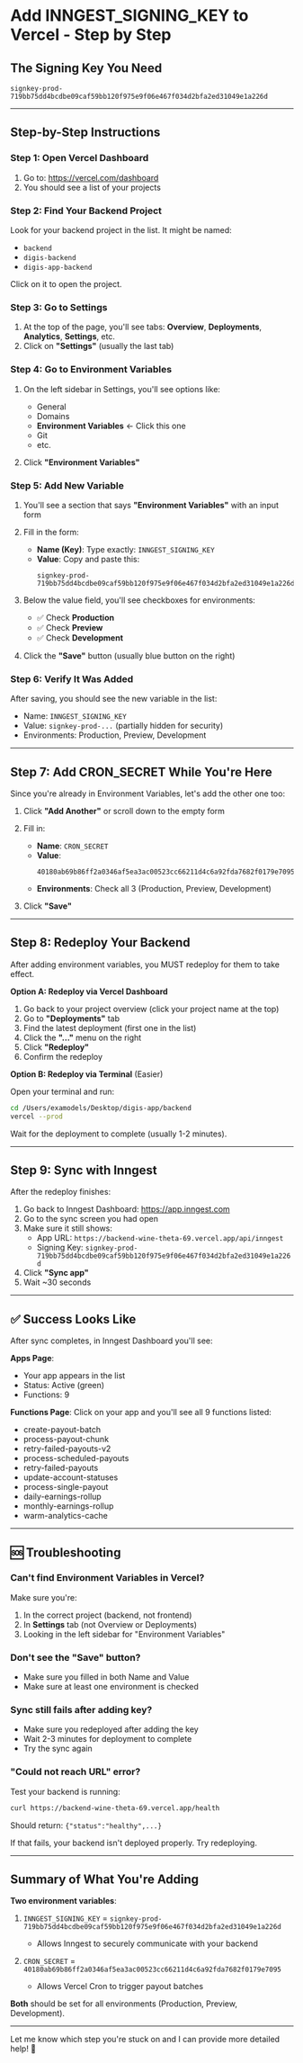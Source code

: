 # Add INNGEST_SIGNING_KEY to Vercel - Step by Step

## The Signing Key You Need

```
signkey-prod-719bb75dd4bcdbe09caf59bb120f975e9f06e467f034d2bfa2ed31049e1a226d
```

---

## Step-by-Step Instructions

### Step 1: Open Vercel Dashboard

1. Go to: https://vercel.com/dashboard
2. You should see a list of your projects

### Step 2: Find Your Backend Project

Look for your backend project in the list. It might be named:
- `backend`
- `digis-backend`
- `digis-app-backend`

Click on it to open the project.

### Step 3: Go to Settings

1. At the top of the page, you'll see tabs: **Overview**, **Deployments**, **Analytics**, **Settings**, etc.
2. Click on **"Settings"** (usually the last tab)

### Step 4: Go to Environment Variables

1. On the left sidebar in Settings, you'll see options like:
   - General
   - Domains
   - **Environment Variables** ← Click this one
   - Git
   - etc.

2. Click **"Environment Variables"**

### Step 5: Add New Variable

1. You'll see a section that says **"Environment Variables"** with an input form

2. Fill in the form:
   - **Name (Key)**: Type exactly: `INNGEST_SIGNING_KEY`
   - **Value**: Copy and paste this:
     ```
     signkey-prod-719bb75dd4bcdbe09caf59bb120f975e9f06e467f034d2bfa2ed31049e1a226d
     ```

3. Below the value field, you'll see checkboxes for environments:
   - ✅ Check **Production**
   - ✅ Check **Preview**
   - ✅ Check **Development**

4. Click the **"Save"** button (usually blue button on the right)

### Step 6: Verify It Was Added

After saving, you should see the new variable in the list:
- Name: `INNGEST_SIGNING_KEY`
- Value: `signkey-prod-...` (partially hidden for security)
- Environments: Production, Preview, Development

---

## Step 7: Add CRON_SECRET While You're Here

Since you're already in Environment Variables, let's add the other one too:

1. Click **"Add Another"** or scroll down to the empty form

2. Fill in:
   - **Name**: `CRON_SECRET`
   - **Value**:
     ```
     40180ab69b86ff2a0346af5ea3ac00523cc66211d4c6a92fda7682f0179e7095
     ```
   - **Environments**: Check all 3 (Production, Preview, Development)

3. Click **"Save"**

---

## Step 8: Redeploy Your Backend

After adding environment variables, you MUST redeploy for them to take effect.

**Option A: Redeploy via Vercel Dashboard**

1. Go back to your project overview (click your project name at the top)
2. Go to **"Deployments"** tab
3. Find the latest deployment (first one in the list)
4. Click the **"..."** menu on the right
5. Click **"Redeploy"**
6. Confirm the redeploy

**Option B: Redeploy via Terminal** (Easier)

Open your terminal and run:

```bash
cd /Users/examodels/Desktop/digis-app/backend
vercel --prod
```

Wait for the deployment to complete (usually 1-2 minutes).

---

## Step 9: Sync with Inngest

After the redeploy finishes:

1. Go back to Inngest Dashboard: https://app.inngest.com
2. Go to the sync screen you had open
3. Make sure it still shows:
   - App URL: `https://backend-wine-theta-69.vercel.app/api/inngest`
   - Signing Key: `signkey-prod-719bb75dd4bcdbe09caf59bb120f975e9f06e467f034d2bfa2ed31049e1a226d`
4. Click **"Sync app"**
5. Wait ~30 seconds

---

## ✅ Success Looks Like

After sync completes, in Inngest Dashboard you'll see:

**Apps Page**:
- Your app appears in the list
- Status: Active (green)
- Functions: 9

**Functions Page**:
Click on your app and you'll see all 9 functions listed:
- create-payout-batch
- process-payout-chunk
- retry-failed-payouts-v2
- process-scheduled-payouts
- retry-failed-payouts
- update-account-statuses
- process-single-payout
- daily-earnings-rollup
- monthly-earnings-rollup
- warm-analytics-cache

---

## 🆘 Troubleshooting

### Can't find Environment Variables in Vercel?

Make sure you're:
1. In the correct project (backend, not frontend)
2. In **Settings** tab (not Overview or Deployments)
3. Looking in the left sidebar for "Environment Variables"

### Don't see the "Save" button?

- Make sure you filled in both Name and Value
- Make sure at least one environment is checked

### Sync still fails after adding key?

- Make sure you redeployed after adding the key
- Wait 2-3 minutes for deployment to complete
- Try the sync again

### "Could not reach URL" error?

Test your backend is running:
```bash
curl https://backend-wine-theta-69.vercel.app/health
```

Should return: `{"status":"healthy",...}`

If that fails, your backend isn't deployed properly. Try redeploying.

---

## Summary of What You're Adding

**Two environment variables**:

1. `INNGEST_SIGNING_KEY` = `signkey-prod-719bb75dd4bcdbe09caf59bb120f975e9f06e467f034d2bfa2ed31049e1a226d`
   - Allows Inngest to securely communicate with your backend

2. `CRON_SECRET` = `40180ab69b86ff2a0346af5ea3ac00523cc66211d4c6a92fda7682f0179e7095`
   - Allows Vercel Cron to trigger payout batches

**Both** should be set for all environments (Production, Preview, Development).

---

Let me know which step you're stuck on and I can provide more detailed help! 🚀
